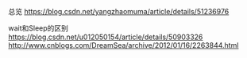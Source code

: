 总览
https://blog.csdn.net/yangzhaomuma/article/details/51236976


wait和Sleep的区别
https://blog.csdn.net/u012050154/article/details/50903326
http://www.cnblogs.com/DreamSea/archive/2012/01/16/2263844.html

